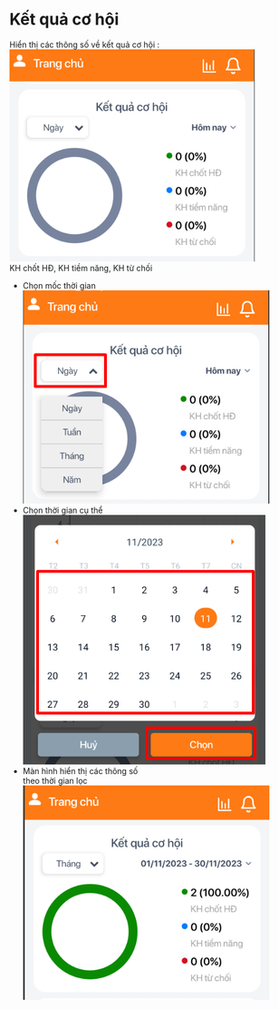 # Kết quả cơ hội

Hiển thị các thông số về kết quả cơ hội :                      ![](<../../../../.gitbook/assets/image (228).png>)\
KH chốt HĐ, KH tiềm năng, KH từ chối

* Chọn mốc thời gian                                                  ![](<../../../../.gitbook/assets/image (229).png>)
* Chọn thời gian cụ thể                                               ![](<../../../../.gitbook/assets/image (239).png>)
* Màn hình hiển thị các thông số \
  theo thời gian lọc                                                      ![](<../../../../.gitbook/assets/image (230).png>)
